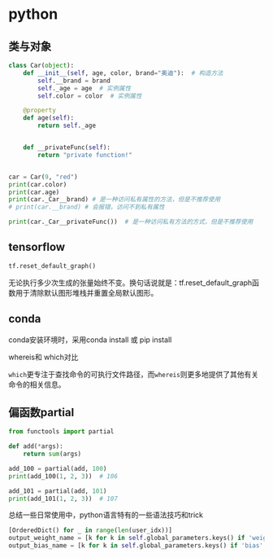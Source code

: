 # python



## 类与对象



```python
class Car(object):
    def __init__(self, age, color, brand="奥迪"):  # 构造方法
        self.__brand = brand
        self._age = age  # 实例属性
        self.color = color  # 实例属性

    @property
    def age(self):
        return self._age


    def __privateFunc(self):
        return "private function!"


car = Car(9, "red")
print(car.color)
print(car.age)
print(car._Car__brand) # 是一种访问私有属性的方法，但是不推荐使用
# print(car.__brand) # 会报错，访问不到私有属性

print(car._Car__privateFunc())  # 是一种访问私有方法的方式，但是不推荐使用
```







## tensorflow

```python
tf.reset_default_graph()
```

无论执行多少次生成的张量始终不变。换句话说就是：tf.reset_default_graph函数用于清除默认图形堆栈并重置全局默认图形。







## conda

conda安装环境时，采用conda install 或 pip install



whereis和 which对比

`which`更专注于查找命令的可执行文件路径，而`whereis`则更多地提供了其他有关命令的相关信息。





## 偏函数partial

```python
from functools import partial

def add(*args):
    return sum(args)

add_100 = partial(add, 100)
print(add_100(1, 2, 3))  # 106

add_101 = partial(add, 101)
print(add_101(1, 2, 3))  # 107
```



总结一些日常使用中，python语言特有的一些语法技巧和trick



```python
[OrderedDict() for _ in range(len(user_idx))]
output_weight_name = [k for k in self.global_parameters.keys() if 'weight' in k][-1]
output_bias_name = [k for k in self.global_parameters.keys() if 'bias' in k][-1]
```




